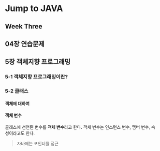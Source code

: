 # Jump to JAVA
## Week Three

## 04장 연습문제

## 5장 객체지향 프로그래밍

### 5-1 객체지향 프로그래밍이란?

### 5-2 클래스

#### 객체에 대하여

#### 객체 변수

클래스에 선언된 변수를 **객체 변수**라고 한다. 객체 변수는 인스턴스 변수, 멤버 변수, 속성이라고도 한다.

> 자바에는 포인터를 접근
